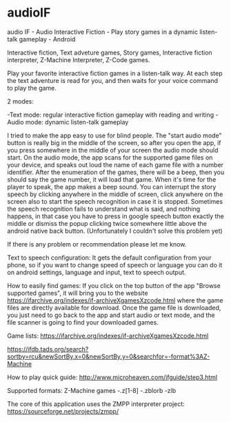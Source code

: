 # audioIF
audio IF - Audio Interactive Fiction - Play story games in a dynamic listen-talk gameplay - Android

Interactive fiction, Text adveture games, Story games, Interactive fiction interpreter, Z-Machine Interpreter, Z-Code games.

Play your favorite interactive fiction games in a listen-talk way.
At each step the text adventure is read for you, and then waits for your voice command to play the game.

2 modes:

-Text mode: regular interactive fiction gameplay with reading and writing
-Audio mode: dynamic listen-talk gameplay

I tried to make the app easy to use for blind people. 
The "start audio mode" button is really big in the middle of the screen, so after you open the app, if you press somewhere in the middle of your screen the audio mode should start.
On the audio mode, the app scans for the supported game files on your device, and speaks out loud the name of each game file with a number identifier. After the enumeration of the games, there will be a beep, then you should say the game number, it will load that game.
When it's time for the player to speak, the app makes a beep sound. You can interrupt the story speech by clicking anywhere in the middle of screen, click anywhere on the screen also to start the speech recognition in case it is stopped.
Sometimes the speech recognition fails to understand what is said, and nothing happens, in that case you have to press in google speech button exactly the middle or dismiss the popup clicking twice somewhere little above the android native back button. (Unfortunately I couldn't solve this problem yet)

If there is any problem or recommendation please let me know.

Text to speech configuration: It gets the default configuration from your phone, so if you want to change speed of speech or language you can do it on android settings, language and input, text to speech output.

How to easily find games:
If you click on the top button of the app "Browse supported games", it will bring you to the website https://ifarchive.org/indexes/if-archiveXgamesXzcode.html where the game files are directly available for download. Once the game file is downloaded, you just need to go back to the app and start audio or text mode, and the file scanner is going to find your downloaded games.

Game lists:
https://ifarchive.org/indexes/if-archiveXgamesXzcode.html

https://ifdb.tads.org/search?sortby=rcu&newSortBy.x=0&newSortBy.y=0&searchfor=-format%3AZ-Machine


How to play quick guide:
http://www.microheaven.com/ifguide/step3.html


Supported formats: Z-Machine games
-.z[1-8]
-.zblorb
-zlb


The core of this application uses the ZMPP interpreter project: https://sourceforge.net/projects/zmpp/
